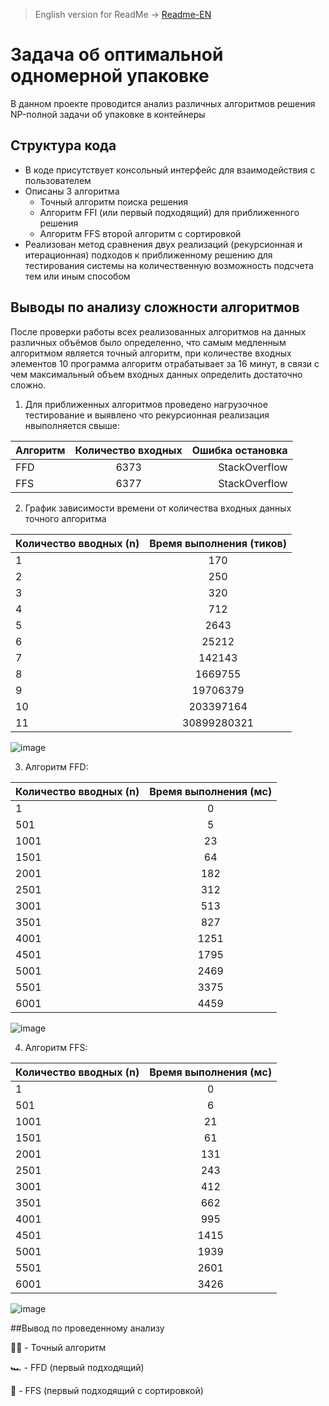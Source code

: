 >English version for ReadMe -> [Readme-EN](https://github.com/roadtosomething/complexityProjectSLN/blob/master/README-en.md)

# Задача об оптимальной одномерной упаковке
  В данном проекте проводится анализ различных алгоритмов решения NP-полной задачи об упаковке в контейнеры
## Структура кода
- В коде присутствует консольный интерфейс для взаимодействия с пользователем
- Описаны 3 алгоритма
  - Точный алгоритм поиска решения
  - Алгоритм FFI (или первый подходящий) для приближенного решения 
  - Алгоритм FFS второй алгоритм с сортировкой
- Реализован метод сравнения двух реализаций (рекурсионная и итерационная) подходов к приближенному решению для тестирования системы на количественную возможность подсчета тем или иным способом
## Выводы по анализу сложности алгоритмов
После проверки работы всех реализованных алгоритмов на данных различных объёмов было определенно, что самым медленным алгоритмом является точный алгоритм, при количестве входных элементов 10 программа алгоритм отрабатывает за 16 минут, в связи с чем максимальный объем входных данных определить достаточно сложно.

1) Для приближенных алгоритмов проведено нагрузочное тестирование и выявлено что рекурсионная реализация нвыполняется свыше:

| Алгоритм | Количество входных| Ошибка остановка |
| -------- |:------------------:| ---------------:|
| FFD      | 6373               | StackOverflow   |
| FFS      | 6377               | StackOverflow   |

2) График зависимости времени от количества входных данных точного алгоритма

| Количество вводных (n) | Время выполнения (тиков) |
| ---------------------- | :----------------------: |
| 1	                     | 170                      |
| 2	                     | 250                      |
| 3	                     | 320                      |
| 4	                     | 712                      |
| 5	                     | 2643                     |
| 6	                     | 25212                    |
| 7	                     | 142143                   |
| 8	                     | 1669755                  |
| 9	                     | 19706379                 |
| 10	                   | 203397164                |
| 11	                   | 30899280321              |

![image](https://user-images.githubusercontent.com/87961032/211726953-dc17f4c7-44df-4a19-b91d-d27405e701d1.png)

3) Алгоритм FFD:

|Количество вводных (n) |	Время выполнения (мс)|
|-|:-:|
|1	|0|
501	|5
1001	|23
1501	|64
2001	|182
2501	|312
3001	|513
3501	|827
4001	|1251
4501	|1795
5001	|2469
5501	|3375
6001	|4459

![image](https://user-images.githubusercontent.com/87961032/211727571-881fab12-2a1a-4bcc-91a5-9c3de3498086.png)

4) Алгоритм FFS:

|Количество вводных (n) |	Время выполнения (мс)|
|-|:-:|
1	|0
501|	6
1001|	21
1501|	61
2001|	131
2501|	243
3001|	412
3501|	662
4001|	995
4501|	1415
5001|	1939
5501|	2601
6001|	3426

![image](https://user-images.githubusercontent.com/87961032/211728139-14356ab7-e333-453d-bd34-f4c78e053b5d.png)

##Вывод по проведенному анализу

👨‍🦼 - Точный алгоритм

🏎️ - FFD (первый подходящий)

🚀 - FFS (первый подходящий с сортировкой)
